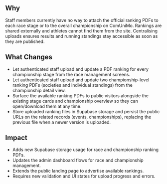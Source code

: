 ## Why
Staff members currently have no way to attach the official ranking PDFs to each race stage or to the overall championship on ComUniMo. Rankings are shared externally and athletes cannot find them from the site. Centralising uploads ensures results and running standings stay accessible as soon as they are published.

## What Changes
- Let authenticated staff upload and update a PDF ranking for every championship stage from the race management screens.
- Let authenticated staff upload and update two championship-level ranking PDFs (societies and individual standings) from the championship detail view.
- Surface the available ranking PDFs to public visitors alongside the existing stage cards and championship overview so they can open/download them at any time.
- Store uploaded ranking files in Supabase storage and persist the public URLs on the related records (events, championships), replacing the previous file when a newer version is uploaded.

## Impact
- Adds new Supabase storage usage for race and championship ranking PDFs.
- Updates the admin dashboard flows for race and championship management.
- Extends the public landing page to advertise available rankings.
- Requires new validation and UI states for upload progress and errors.
